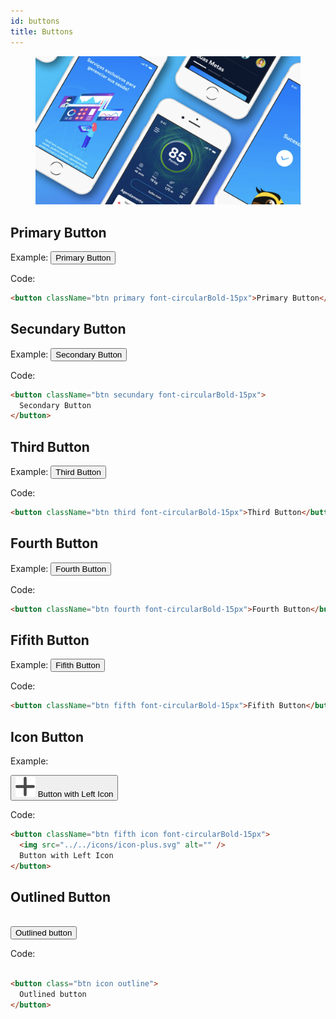 ```yaml
---
id: buttons
title: Buttons
---
```


<div class="wrapCover">
    <figure class="coverBackground showAfter">
        <div class="background buttonsCover"></div>
    </figure>
    <figure class="coverImage showCover">
        <img src="../../img/buttons-cover.png">
    </figure>
</div>

## Primary Button

Example:
<button class="btn primary font-circularBold-15px">Primary Button</button>

Code:

```html
<button className="btn primary font-circularBold-15px">Primary Button</button>
```

## Secundary Button

Example:
<button class="btn secundary font-circularBold-15px">Secondary Button</button>

Code:

```html
<button className="btn secundary font-circularBold-15px">
  Secondary Button
</button>
```

## Third Button

Example:
<button class="btn third font-circularBold-15px">Third Button</button>

Code:

```html
<button className="btn third font-circularBold-15px">Third Button</button>
```

## Fourth Button

Example:
<button class="btn fourth font-circularBold-15px">Fourth Button</button>

Code:

```html
<button className="btn fourth font-circularBold-15px">Fourth Button</button>
```

## Fifith Button

Example:
<button class="btn fifth font-circularBold-15px">Fifith Button</button>

Code:

```html
<button className="btn fifth font-circularBold-15px">Fifith Button</button>
```

## Icon Button

Example:

<button class="btn fifth icon font-circularBold-15px">
    <img src="../../icons/icon-plus.svg" alt="" />
    Button with Left Icon
</button>

Code:

```html
<button className="btn fifth icon font-circularBold-15px">
  <img src="../../icons/icon-plus.svg" alt="" />
  Button with Left Icon
</button>
```

## Outlined Button

<br>
<button class="btn icon outline font-circularBold-15px">
    Outlined button
</button>
<br>

Code:
<br>
<br>

```html
<button class="btn icon outline">
  Outlined button
</button>
```
